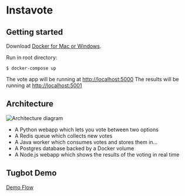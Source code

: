 Instavote
=========

Getting started
---------------

Download [Docker for Mac or Windows](https://www.docker.com).

Run in root directory:

    $ docker-compose up

The vote app will be running at [http://localhost:5000](http://localhost:5000)
The results will be running at [http://localhost:5001](http://localhost:5001)

Architecture
-----

![Architecture diagram](architecture.png)

* A Python webapp which lets you vote between two options
* A Redis queue which collects new votes
* A Java worker which consumes votes and stores them in…
* A Postgres database backed by a Docker volume
* A Node.js webapp which shows the results of the voting in real time

Tugbot Demo
----
[Demo Flow](./DEMO-FLOW.md)
